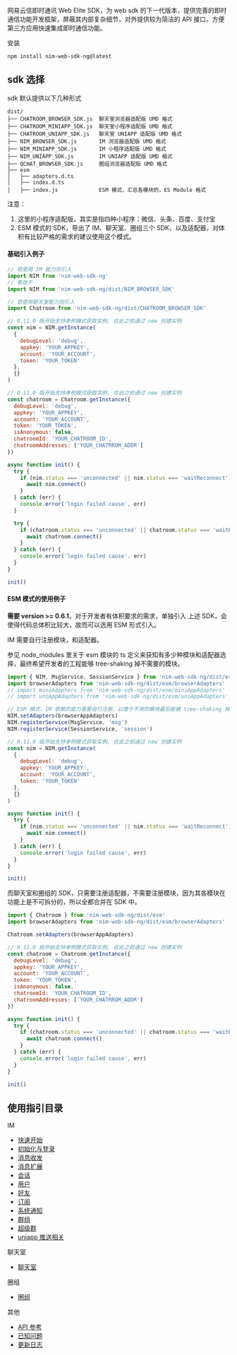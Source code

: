 网易云信即时通讯 Web Elite SDK，为 web sdk 的下一代版本，提供完善的即时通信功能开发框架，屏蔽其内部复杂细节，对外提供较为简洁的 API 接口，方便第三方应用快速集成即时通信功能。

安装

```
npm install nim-web-sdk-ng@latest
```

## sdk 选择

sdk 默认提供以下几种形式

```
dist/
├── CHATROOM_BROWSER_SDK.js  聊天室浏览器适配版 UMD 格式
├── CHATROOM_MINIAPP_SDK.js  聊天室小程序适配版 UMD 格式
├── CHATROOM_UNIAPP_SDK.js   聊天室 UNIAPP 适配版 UMD 格式
├── NIM_BROWSER_SDK.js       IM 浏览器适配版 UMD 格式
├── NIM_MINIAPP_SDK.js       IM 小程序适配版 UMD 格式
├── NIM_UNIAPP_SDK.js        IM UNIAPP 适配版 UMD 格式
├── QCHAT_BROWSER_SDK.js     圈组浏览器适配版 UMD 格式
├── esm
│   ├── adapters.d.ts
│   ├── index.d.ts
│   ├── index.js             ESM 模式，汇总各模块的，ES Module 格式
```

注意：

1. 这里的小程序适配版，其实是指四种小程序：微信、头条、百度、支付宝
2. ESM 模式的 SDK，导出了 IM、聊天室、圈组三个 SDK，以及适配器，对体积有比较严格的需求的建议使用这个模式。

#### 基础引入例子

```js
// 若使用 IM 能力则引入
import NIM from 'nim-web-sdk-ng'
// 等效于
import NIM from 'nim-web-sdk-ng/dist/NIM_BROWSER_SDK'

// 若使用聊天室能力则引入
import Chatroom from 'nim-web-sdk-ng/dist/CHATROOM_BROWSER_SDK'

// 0.11.0 版开始支持单例模式获取实例, 在此之前通过 new 创建实例
const nim = NIM.getInstance(
  {
    debugLevel: 'debug',
    appkey: 'YOUR_APPKEY',
    account: 'YOUR_ACCOUNT',
    token: 'YOUR_TOKEN'
  },
  {}
)

// 0.11.0 版开始支持单例模式获取实例, 在此之前通过 new 创建实例
const chatroom = Chatroom.getInstance({
  debugLevel: 'debug',
  appkey: 'YOUR_APPKEY',
  account: 'YOUR_ACCOUNT',
  token: 'YOUR_TOKEN',
  isAnonymous: false,
  chatroomId: 'YOUR_CHATROOM_ID',
  chatroomAddresses: ['YOUR_CHATRROM_ADDR']
})

async function init() {
  try {
    if (nim.status === 'unconnected' || nim.status === 'waitReconnect') {
      await nim.connect()
    }
  } catch (err) {
    console.error('login failed cause', err)
  }

  try {
    if (chatroom.status === 'unconnected' || chatroom.status === 'waitReconnect') {
      await chatroom.connect()
    }
  } catch (err) {
    console.error('login failed cause', err)
  }
}

init()
```

#### ESM 模式的使用例子

**需要 version >= 0.6.1**，对于开发者有体积要求的需求，单独引入 上述 SDK，会使得代码总体积比较大，故而可以选用 ESM 形式引入。

IM 需要自行注册模块，和适配器。

参见 node_modules 里关于 esm 模块的 ts 定义来获知有多少种模块和适配器选择，最终希望开发者的工程能够 tree-shaking 掉不需要的模块。

```js
import { NIM, MsgService, SessionService } from 'nim-web-sdk-ng/dist/esm'
import browserAdapters from 'nim-web-sdk-ng/dist/esm/browserAdapters'
// import miniAdapters from 'nim-web-sdk-ng/dist/esm/miniAppAdapters'
// import uniAppAdapters from 'nim-web-sdk-ng/dist/esm/uniAppAdapters'

// ESM 模式，IM 依赖的能力需要自行注册，以便于不用的模块最后能被 tree-shaking 掉。
NIM.setAdapters(browserAppAdapters)
NIM.registerService(MsgService, 'msg')
NIM.registerService(SessionService, 'session')

// 0.11.0 版开始支持单例模式获取实例, 在此之前通过 new 创建实例
const nim = NIM.getInstance(
  {
    debugLevel: 'debug',
    appkey: 'YOUR_APPKEY',
    account: 'YOUR_ACCOUNT',
    token: 'YOUR_TOKEN'
  },
  {}
)

async function init() {
  try {
    if (nim.status === 'unconnected' || nim.status === 'waitReconnect') {
      await nim.connect()
    }
  } catch (err) {
    console.error('login failed cause', err)
  }
}

init()
```

而聊天室和圈组的 SDK，只需要注册适配器，不需要注册模块，因为其各模块在功能上是不可拆分的，所以全都合并在 SDK 中。

```js
import { Chatroom } from 'nim-web-sdk-ng/dist/esm'
import browserAdapters from 'nim-web-sdk-ng/dist/esm/browserAdapters'

Chatroom.setAdapters(browserAppAdapters)

// 0.11.0 版开始支持单例模式获取实例, 在此之前通过 new 创建实例
const chatroom = Chatroom.getInstance({
  debugLevel: 'debug',
  appkey: 'YOUR_APPKEY',
  account: 'YOUR_ACCOUNT',
  token: 'YOUR_TOKEN',
  isAnonymous: false,
  chatroomId: 'YOUR_CHATROOM_ID',
  chatroomAddresses: ['YOUR_CHATRROM_ADDR']
})

async function init() {
  try {
    if (chatroom.status === 'unconnected' || chatroom.status === 'waitReconnect') {
      await chatroom.connect()
    }
  } catch (err) {
    console.error('login failed cause', err)
  }
}

init()
```

## 使用指引目录

IM

- [快速开始](https://doc.yunxin.163.com/messaging-enhanced/docs/DQwMDE5MDk?platform=web)
- [初始化与登录](https://doc.yunxin.163.com/messaging-enhanced/docs/DE1MTcxNzg?platform=web)
- [消息收发](https://doc.yunxin.163.com/messaging-enhanced/docs/TQ2NTUxNTM?platform=web)
- [消息扩展](https://doc.yunxin.163.com/messaging-enhanced/docs/DYzMDAyMjg?platform=web)
- [会话](https://doc.yunxin.163.com/messaging-enhanced/docs/TgxNjczNzk?platform=web)
- [用户](https://doc.yunxin.163.com/messaging-enhanced/docs/Dc0Njg0NjY?platform=web)
- [好友](https://doc.yunxin.163.com/messaging-enhanced/docs/zc2MTk2MjE?platform=web)
- [订阅](https://doc.yunxin.163.com/messaging-enhanced/docs/TE2ODU3NjM?platform=web)
- [系统通知](https://doc.yunxin.163.com/messaging-enhanced/docs/DIyMDE2NDM?platform=web)
- [群组](https://doc.yunxin.163.com/messaging-enhanced/docs/DA4OTc3NDc?platform=web)
- [超级群](https://doc.yunxin.163.com/messaging-enhanced/docs/TY3MzM1ODg?platform=web)
- [uniapp 推送相关](https://doc.yunxin.163.com/messaging-enhanced/docs/TAwMTEyNzE?platform=web)

聊天室

- [聊天室](https://doc.yunxin.163.com/messaging-enhanced/docs/jM2MzczOTE?platform=web)

圈组

- [圈组](https://doc.yunxin.163.com/messaging-enhanced/docs/TczMjgzMzU?platform=web)

其他

- [API 参考](https://doc.yunxin.163.com/docs/interface/messaging-enhanced/web/typedoc/Latest/zh/NIM/index.html)
- [已知问题](https://doc.yunxin.163.com/messaging-enhanced/docs/jE5NTczNTI?platform=web)
- [更新日志](https://doc.yunxin.163.com/messaging-enhanced/docs/zMwOTk5MjI?platform=web)
